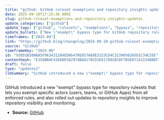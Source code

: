 ```yaml
---
title: "github: GitHub ruleset exemptions and repository insights updates"
date: 2025-09-10T17:25:36.000Z
slug: github-ruleset-exemptions-and-repository-insights-updates
update_categories: ["github"]
update_tags: ["github", "rulesets", "exemptions", "bypass", "repository-insights", "changelog", "security", "governance", "devops"]
update_bullets: ["New \"exempt\" bypass type for GitHub repository rulesets lets repository admins exempt specific actors from enforcement.", "Exemptions can be applied to users, teams, or GitHub Apps to bypass all enforced rules in a ruleset.", "Designed to accommodate trusted collaborators, automation, or special-case workflows while keeping rulesets in place.", "Repository insights were updated (changelog announced 2025-09-10) to offer improved visibility and monitoring of repository activity and health.", "Changes are documented in the GitHub Blog changelog post for administrators and maintainers to review and adopt."]
timeframes: ["2025-09"]
link: "https://github.blog/changelog/2025-09-10-github-ruleset-exemptions-and-repository-insights-updates"
source: "GitHub"
timeframeKey: "2025-09"
id: "93ED1B38ABA5F963431284ED66470E857A68E5153CD4C3239056105D1C34E35E"
contentHash: "E35ABB4F43EA0E582974BA0170CD1E617D028C8F7B5E07143154B88F7C63C0D2"
draft: false
type: "updates2"
llmSummary: "GitHub introduced a new \"exempt\" bypass type for repository rulesets that lets you exempt specific actors (users, teams, or GitHub Apps) from all enforced rules, and also rolled out updates to repository insights to improve repository visibility and monitoring."
---
```


GitHub introduced a new "exempt" bypass type for repository rulesets that lets you exempt specific actors (users, teams, or GitHub Apps) from all enforced rules, and also rolled out updates to repository insights to improve repository visibility and monitoring.

- **Source:** [GitHub](https://github.blog/changelog/2025-09-10-github-ruleset-exemptions-and-repository-insights-updates)
